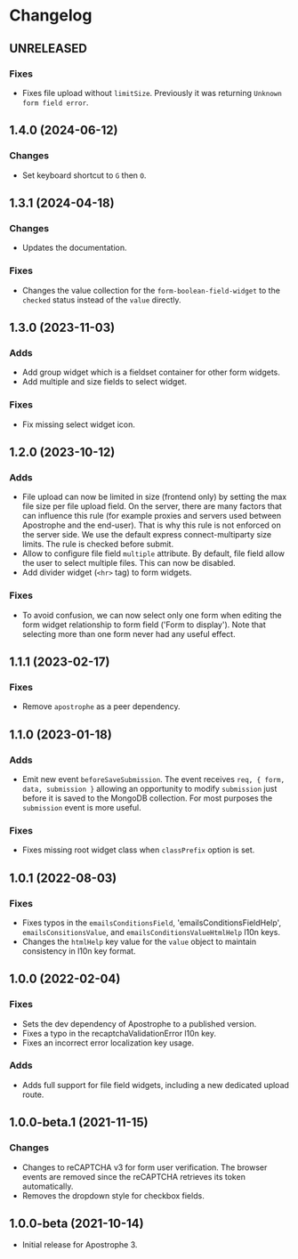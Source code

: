 # Changelog

## UNRELEASED

### Fixes

* Fixes file upload without `limitSize`. Previously it was returning `Unknown form field error`.

## 1.4.0 (2024-06-12)

### Changes

* Set keyboard shortcut to `G` then `O`.

## 1.3.1 (2024-04-18)

### Changes

 * Updates the documentation.

### Fixes
* Changes the value collection for the `form-boolean-field-widget` to the `checked` status instead of the `value` directly.

## 1.3.0 (2023-11-03)

### Adds

* Add group widget which is a fieldset container for other form widgets.
* Add multiple and size fields to select widget.

### Fixes

* Fix missing select widget icon.

## 1.2.0 (2023-10-12)

### Adds

* File upload can now be limited in size (frontend only) by setting the max file size per file upload field.
On the server, there are many factors that can influence this rule (for example proxies and servers used 
between Apostrophe and the end-user). That is why this rule is not enforced on the server side.
We use the default express connect-multiparty size limits. The rule is checked before submit.
* Allow to configure file field `multiple` attribute. By default, file field allow the user to select multiple files.
This can now be disabled.
* Add divider widget (`<hr>` tag) to form widgets.

### Fixes

* To avoid confusion, we can now select only one form when editing the form widget relationship to form field ('Form to display'). Note that selecting more than one form never had any useful effect.

## 1.1.1 (2023-02-17)

### Fixes

* Remove `apostrophe` as a peer dependency.

## 1.1.0 (2023-01-18)

### Adds

* Emit new event `beforeSaveSubmission`. The event receives `req, { form, data, submission }` allowing an opportunity to modify `submission` just before it is saved to the MongoDB collection. For most purposes the `submission` event is more useful.

### Fixes

* Fixes missing root widget class when `classPrefix` option is set.

## 1.0.1 (2022-08-03)

### Fixes

* Fixes typos in the `emailsConditionsField`, 'emailsConditionsFieldHelp', `emailsConsitionsValue`, and `emailsConditionsValueHtmlHelp` l10n keys.
* Changes the `htmlHelp` key value for the `value` object to maintain consistency in l10n key format.

## 1.0.0 (2022-02-04)

### Fixes

* Sets the dev dependency of Apostrophe to a published version.
* Fixes a typo in the recaptchaValidationError l10n key.
* Fixes an incorrect error localization key usage.

### Adds

* Adds full support for file field widgets, including a new dedicated upload route.

## 1.0.0-beta.1 (2021-11-15)

### Changes

* Changes to reCAPTCHA v3 for form user verification. The browser events are removed since the reCAPTCHA retrieves its token automatically.
* Removes the dropdown style for checkbox fields.

## 1.0.0-beta (2021-10-14)

* Initial release for Apostrophe 3.
